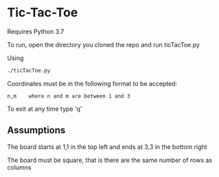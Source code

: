 # Tic-Tac-Toe

Requires Python 3.7

To run, open the directory you cloned the repo and run ticTacToe.py

Using
```bash
./ticTacToe.py
```

Coordinates must be in the following format to be accepted:

    n,m    where n and m are between 1 and 3
    
To exit at any time type 'q'

## Assumptions
The board starts at 1,1 in the top left and ends at 3,3 in the bottom right

The board must be square, that is there are the same number of rows as columns
